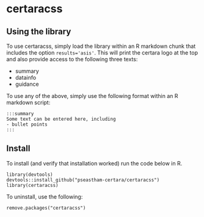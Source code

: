 # certaracss

## Using the library

To use certaracss, simply load the library within an R markdown chunk that includes the option `results='asis'`. 
This will print the certara logo at the top and also provide access to the following three texts:

- summary
- datainfo
- guidance

To use any of the above, simply use the following format within an R markdown script:

```
:::summary
Some text can be entered here, including
- bullet points
:::
```

## Install

To install (and verify that installation worked) run the code below in R.

```
library(devtools)
devtools::install_github("pseastham-certara/certaracss")
library(certaracss)
```

To uninstall, use the following:

```
remove.packages("certaracss")
```
